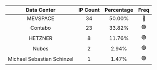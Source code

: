 | Data Center | IP Count | Percentage | Freq |
|:------------:|:--------:|:-----------:|:-----:|
| MEVSPACE | 34 | 50.00% | 🔴 |
| Contabo | 23 | 33.82% | 🟢 |
| HETZNER | 8 | 11.76% | 🟢 |
| Nubes | 2 | 2.94% | 🟢 |
| Michael Sebastian Schinzel | 1 | 1.47% | 🟢 |
